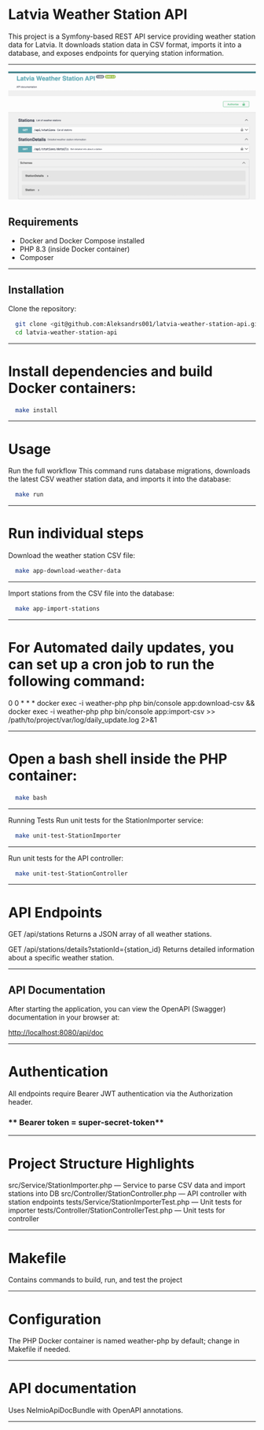 # Latvia Weather Station API

This project is a Symfony-based REST API service providing weather station data for Latvia. It downloads station data in CSV format, imports it into a database, and exposes endpoints for querying station information.

---
![gif](gif.gif)

## Requirements

- Docker and Docker Compose installed
- PHP 8.3 (inside Docker container)
- Composer

---

## Installation
Clone the repository:

```bash
  git clone <git@github.com:Aleksandrs001/latvia-weather-station-api.git>
  cd latvia-weather-station-api
```
---
# Install dependencies and build Docker containers:

  ```bash
    make install
  ```
---
# Usage
Run the full workflow
This command runs database migrations, downloads the latest CSV weather station data, and imports it into the database:

```bash
  make run
```
---
# Run individual steps
Download the weather station CSV file:

```bash
  make app-download-weather-data
```
---
Import stations from the CSV file into the database:
```bash
  make app-import-stations
```
---

# For Automated daily updates, you can set up a cron job to run the following command:

0 0 * * * docker exec -i weather-php php bin/console app:download-csv && docker exec -i weather-php php bin/console app:import-csv >> /path/to/project/var/log/daily_update.log 2>&1

---

# Open a bash shell inside the PHP container:

```bash
  make bash
```
---
Running Tests
Run unit tests for the StationImporter service:

```bash
  make unit-test-StationImporter
```
---

Run unit tests for the API controller:

```bash
  make unit-test-StationController
```

---
# API Endpoints

GET /api/stations
Returns a JSON array of all weather stations.

GET /api/stations/details?stationId={station_id}
Returns detailed information about a specific weather station.

---

## API Documentation

After starting the application, you can view the OpenAPI (Swagger) documentation in your browser at:

[http://localhost:8080/api/doc](http://localhost:8080/api/doc)

---

# Authentication
All endpoints require Bearer JWT authentication via the Authorization header.

### ** Bearer token = super-secret-token**

---

# Project Structure Highlights
src/Service/StationImporter.php — Service to parse CSV data and import stations into DB
src/Controller/StationController.php — API controller with station endpoints
tests/Service/StationImporterTest.php — Unit tests for importer
tests/Controller/StationControllerTest.php — Unit tests for controller

---

# Makefile 
Contains commands to build, run, and test the project

---

# Configuration
The PHP Docker container is named weather-php by default; change in Makefile if needed.

---

# API documentation
Uses NelmioApiDocBundle with OpenAPI annotations.

---
